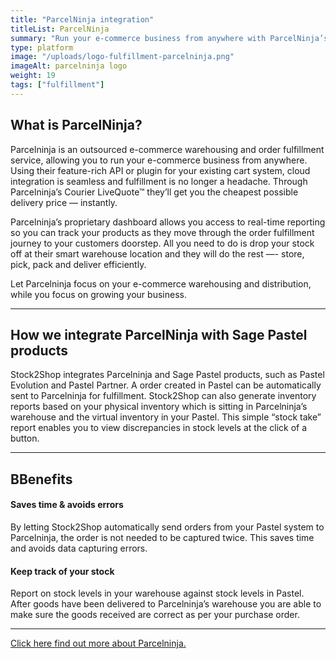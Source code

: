 ```yaml
---
title: "ParcelNinja integration"
titleList: ParcelNinja
summary: "Run your e-commerce business from anywhere with ParcelNinja’s scalable, outsourced warehousing and fulfillment solution."
type: platform
image: "/uploads/logo-fulfillment-parcelninja.png"
imageAlt: parcelninja logo
weight: 19
tags: ["fulfillment"]
---
```


## What is ParcelNinja?

Parcelninja is an outsourced e-commerce warehousing and order fulfillment service, allowing you to run your e-commerce business from anywhere. Using their feature-rich API or plugin for your existing cart system, cloud integration is seamless and fulfillment is no longer a headache. Through Parcelninja’s Courier LiveQuote™ they’ll get you the cheapest possible delivery price — instantly.

Parcelninja’s proprietary dashboard allows you access to real-time reporting so you can track your products as they move through the order fulfillment journey to your customers doorstep. All you need to do is drop your stock off at their smart warehouse location and they will do the rest —- store, pick, pack and deliver efficiently.

Let Parcelninja focus on your e-commerce warehousing and distribution, while you focus on growing your business.

---

## How we integrate ParcelNinja with Sage Pastel products

Stock2Shop integrates Parcelninja and Sage Pastel products, such as Pastel Evolution and Pastel Partner. A order created in Pastel can be automatically sent to Parcelninja for fulfillment. Stock2Shop can also generate inventory reports based on your physical inventory which is sitting in Parcelninja’s warehouse and the virtual inventory in your Pastel. This simple “stock take” report enables you to view discrepancies in stock levels at the click of a button.

---

## BBenefits
#### Saves time & avoids errors
By letting Stock2Shop automatically send orders from your Pastel system to Parcelninja, the order is not needed to be captured twice. This saves time and avoids data capturing errors.
#### Keep track of your stock
Report on stock levels in your warehouse against stock levels in Pastel. After goods have been delivered to Parcelninja’s warehouse you are able to make sure the goods received are correct as per your purchase order.

---

[Click here find out more about Parcelninja.](http://parcelninja.co.za/)